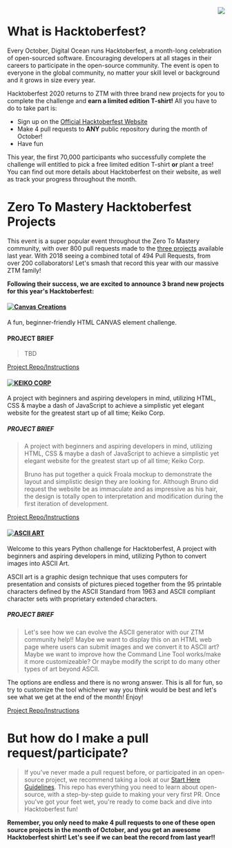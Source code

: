 <img src="https://www.jenkins.io/images/hacktoberfest/2020_badge_small.png" align="right" />

# What is Hacktoberfest?
Every October, Digital Ocean runs Hacktoberfest, a month-long celebration of open-sourced software. Encouraging developers at all stages in their careers to participate in the open-source community. The event is open to everyone in the global community, no matter your skill level or background and it grows in size every year. 

Hacktoberfest 2020 returns to ZTM with three brand new projects for you to complete the challenge and **earn a limited edition T-shirt!** All you have to do to take part is:

- Sign up on the [Official Hacktoberfest Website](https://hacktoberfest.digitalocean.com/)  
- Make 4 pull requests to **ANY** public repository during the month of October!
- Have fun

This year, the first 70,000 participants who successfully complete the challenge will entitled to pick a free limited edition T-shirt **or** plant a tree!
You can find out more details about Hacktoberfest on their website, as well as track your progress throughout the month.


# Zero To Mastery Hacktoberfest Projects
This event is a super popular event throughout the Zero To Mastery community, with over 800 pull requests made to the [three projects](https://github.com/zero-to-mastery/coding_challenge-22) available last year. With 2018 seeing a combined total of 494 Pull Requests, from over 200 collaborators! Let's smash that record this year with our massive ZTM family!

**Following their success, we are excited to announce 3 brand new projects for this year's Hacktoberfest:**

#### [![Canvas Creations](https://img.shields.io/badge/CSS%20PROJECT-Canvas%20Creations-yellow?style=for-the-badge&logo=CSS3)](https://github.com/zero-to-mastery/Canvas-Creations)
A fun, beginner-friendly HTML CANVAS element challenge.

#### PROJECT BRIEF
> TBD

[Project Repo/Instructions](https://github.com/zero-to-mastery/#)

#### [![KEIKO CORP](https://img.shields.io/badge/HTML%20PROJECT-KEIKO%20CORP-critical?style=for-the-badge&logo=HTML5)](https://github.com/zero-to-mastery/Keiko-Corp)
A project with beginners and aspiring developers in mind, utilizing HTML, CSS & maybe a dash of JavaScript to achieve a simplistic yet elegant website for the greatest start up of all time; Keiko Corp.

##### PROJECT BRIEF
> A project with beginners and aspiring developers in mind, utilizing HTML, CSS & maybe a dash of JavaScript to achieve a simplistic yet elegant website for the greatest start up of all time; Keiko Corp.
>
> Bruno has put together a quick Froala mockup to demonstrate the layout and simplistic design they are looking for. Although Bruno did request the website be as immaculate and as impressive as his hair, the design is totally open to interpretation and modification during the first iteration of development.

[Project Repo/Instructions](https://github.com/zero-to-mastery/keiko-corp)

#### [![ASCII ART](https://img.shields.io/badge/PYTHON%20PROJECT-ASCII%20ART-blue?style=for-the-badge&logo=Python)](https://github.com/zero-to-mastery/project-python)
Welcome to this years Python challenge for Hacktoberfest, A project with beginners and aspiring developers in mind, utilizing Python to convert images into ASCII Art.

ASCII art is a graphic design technique that uses computers for presentation and consists of pictures pieced together from the 95 printable characters defined by the ASCII Standard from 1963 and ASCII compliant character sets with proprietary extended characters.

##### PROJECT BRIEF
> Let's see how we can evolve the ASCII generator with our ZTM community help!! Maybe we want to display this on an HTML web page where users can submit images and we convert it to ASCII art? Maybe we want to improve how the Command Line Tool works/make it more customizeable? Or maybe modify the script to do many other types of art beyond ASCII.

The options are endless and there is no wrong answer. This is all for fun, so try to customize the tool whichever way you think would be best and let's see what we get at the end of the month! Enjoy!

[Project Repo/Instructions](https://github.com/zero-to-mastery/ascii-art)

# But how do I make a pull request/participate?

> If you've never made a pull request before, or participated in an open-source project, we recommend taking a look at our [Start Here Guidelines](https://github.com/zero-to-mastery/start-here-guidelines). This repo has everything you need to learn about open-source, with a step-by-step guide to making your very first PR.
> Once you've got your feet wet, you're ready to come back and dive into Hacktoberfest fun!

**Remember, you only need to make 4 pull requests to one of these open source projects in the month of October, and you get an awesome Hacktoberfest shirt! Let's see if we can beat the record from last year!!**
